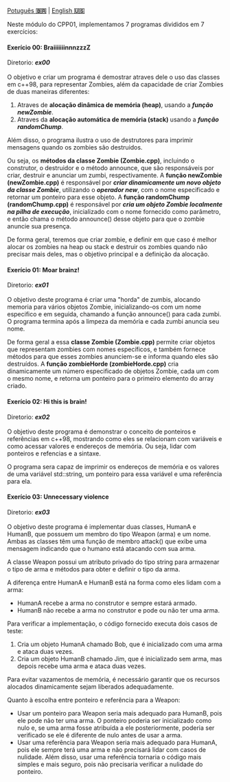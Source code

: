 <a href="" target="_blank">Potuguês **🇧🇷**</a> | <a href="./README_en.md" target="_blank">English **🇺🇸**</a>

Neste módulo do CPP01, implementamos 7 programas divididos em 7 exercícios:

#### Exerício 00: BraiiiiiiinnnzzzZ
Diretorio: _**ex00**_</br></br>
O objetivo e criar um programa é demostrar atraves dele o uso das classes em c++98, para representar Zombies, além da capacidade de criar Zombies de duas maneiras diferentes:
1. Atraves de **alocação dinâmica de memória (heap)**, usando a _**função newZombie**_.
2. Atraves da **alocação automática de memória (stack)** usando a _**função randomChump**_.</br>

Além disso, o programa ilustra o uso de destrutores para imprimir mensagens quando os zombies são destruidos.

Ou seja, os **métodos da classe Zombie (Zombie.cpp)**, incluindo o construtor, o destruidor e o método announce, que são responsáveis por criar, destruir e anunciar um zumbi, respectivamente. A **função newZombie (newZombie.cpp)** é responsável por _**criar dinamicamente um novo objeto da classe Zombie**_, utilizando o _**operador new**_, com o nome especificado e retornar um ponteiro para esse objeto. A **função randomChump (randomChump.cpp)** é responsável por _**cria um objeto Zombie localmente na pilha de execução**_, inicializado com o nome fornecido como parâmetro, e então chama o método announce() desse objeto para que o zombie anuncie sua presença.

De forma geral, teremos que criar zombie, e definir em que caso é melhor alocar os zombies na heap ou stack e destruir os zombies quando não precisar mais deles, mas o objetivo principal e a definição da alocação.

#### Exerício 01: Moar brainz!
Diretorio: _**ex01**_</br></br>
O objetivo deste programa é criar uma "horda" de zumbis, alocando memoria para vários objetos Zombie, inicializando-os com um nome especifico e em seguida, chamando a função announce() para cada zumbi. O programa termina após a limpeza da memória e cada zumbi anuncia seu nome.

De forma geral a essa **classe Zombie (Zombie.cpp)** permite criar objetos que representam zombies com nomes específicos, e também fornece métodos para que esses zombies anunciem-se e informa quando eles são destruídos. A **função zombieHorde (zombieHorde.cpp)** cria dinamicamente um número especificado de objetos Zombie, cada um com o mesmo nome, e retorna um ponteiro para o primeiro elemento do array criado.

#### Exerício 02: Hi this is brain!
Diretorio: _**ex02**_</br></br>
O objetivo deste programa é demonstrar o conceito de ponteiros e referências em c++98, mostrando como eles se relacionam com variáveis e como acessar valores e endereços de memória. Ou seja, lidar com ponteiros e refencias e a sintaxe.

O programa sera capaz de imprimir os endereços de memória e os valores de uma variável std::string, um ponteiro para essa variável e uma referência para ela.

#### Exerício 03: Unnecessary violence
Diretorio: _**ex03**_</br></br>
O objetivo deste programa é implementar duas classes, HumanA e HumanB, que possuem um membro do tipo Weapon (arma) e um nome. Ambas as classes têm uma função de membro attack() que exibe uma mensagem indicando que o humano está atacando com sua arma.

A classe Weapon possui um atributo privado do tipo string para armazenar o tipo de arma e métodos para obter e definir o tipo da arma.

A diferença entre HumanA e HumanB está na forma como eles lidam com a arma:
- HumanA recebe a arma no construtor e sempre estará armado.
- HumanB não recebe a arma no construtor e pode ou não ter uma arma.

Para verificar a implementação, o código fornecido executa dois casos de teste:
1. Cria um objeto HumanA chamado Bob, que é inicializado com uma arma e ataca duas vezes.
2. Cria um objeto HumanB chamado Jim, que é inicializado sem arma, mas depois recebe uma arma e ataca duas vezes.

Para evitar vazamentos de memória, é necessário garantir que os recursos alocados dinamicamente sejam liberados adequadamente.

Quanto à escolha entre ponteiro e referência para a Weapon:
- Usar um ponteiro para Weapon seria mais adequado para HumanB, pois ele pode não ter uma arma. O ponteiro poderia ser inicializado como nulo e, se uma arma fosse atribuída a ele posteriormente, poderia ser verificado se ele é diferente de nulo antes de usar a arma.
- Usar uma referência para Weapon seria mais adequado para HumanA, pois ele sempre terá uma arma e não precisará lidar com casos de nulidade. Além disso, usar uma referência tornaria o código mais simples e mais seguro, pois não precisaria verificar a nulidade do ponteiro.
